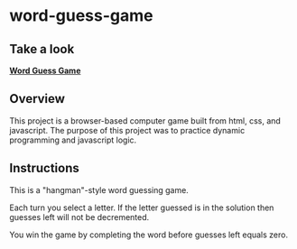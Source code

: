 # word-guess-game

## Take a look

**[Word Guess Game](https://andrewpetersondev.github.io/word-guess-game/)**

## Overview

This project is a browser-based computer game built from html, css, and javascript. The purpose of this project was to practice dynamic programming and javascript logic.

## Instructions

This is a "hangman"-style word guessing game.

Each turn you select a letter. If the letter guessed is in the solution then guesses left will not be decremented.

You win the game by completing the word before guesses left equals zero.
